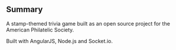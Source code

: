 ## Summary 

A stamp-themed trivia game built as an open source project for the American Philatelic Society. 

Built with AngularJS, Node.js and Socket.io. 